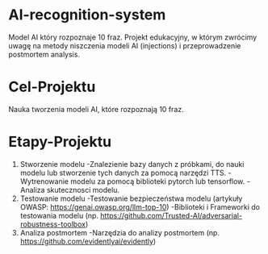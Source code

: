 # AI-recognition-system
Model AI który rozpoznaje 10 fraz. Projekt edukacyjny, w którym zwrócimy uwagę na metody niszczenia modeli AI (injections) i przeprowadzenie postmortem analysis. 
# Cel-Projektu
Nauka tworzenia modeli AI, które rozpoznają 10 fraz.
# Etapy-Projektu
1. Stworzenie modelu
   -Znalezienie bazy danych z próbkami, do nauki modelu lub stworzenie tych danych za pomocą narzędzi TTS.
   -Wytrenowanie modelu za pomocą biblioteki pytorch lub tensorflow.
   -Analiza skutecznosci modelu.
2. Testowanie modelu
   -Testowanie bezpieczeństwa modelu (artykuły OWASP: https://genai.owasp.org/llm-top-10)
   -Biblioteki i Frameworki do testowania modelu (np. https://github.com/Trusted-AI/adversarial-robustness-toolbox)
3. Analiza postmortem
   -Narzędzia do analizy postmortem (np. https://github.com/evidentlyai/evidently)

